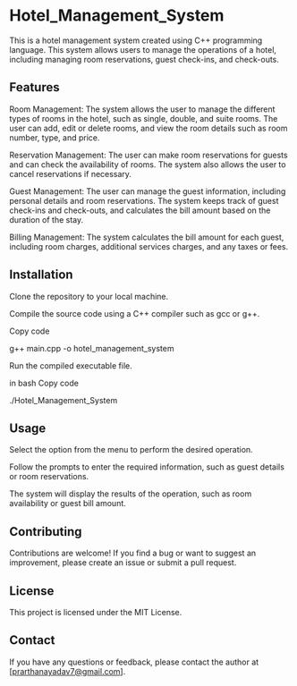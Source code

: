 # Hotel_Management_System
This is a hotel management system created using C++ programming language. This system allows users to manage the operations of a hotel, including managing room reservations, guest check-ins, and check-outs.

## Features
Room Management: The system allows the user to manage the different types of rooms in the hotel, such as single, double, and suite rooms. The user can add, edit or delete rooms, and view the room details such as room number, type, and price.

Reservation Management: The user can make room reservations for guests and can check the availability of rooms. The system also allows the user to cancel reservations if necessary.

Guest Management: The user can manage the guest information, including personal details and room reservations. The system keeps track of guest check-ins and check-outs, and calculates the bill amount based on the duration of the stay.

Billing Management: The system calculates the bill amount for each guest, including room charges, additional services charges, and any taxes or fees.

## Installation

Clone the repository to your local machine.

Compile the source code using a C++ compiler such as gcc or g++.

Copy code

g++ main.cpp -o hotel_management_system


Run the compiled executable file.

in bash Copy code

./Hotel_Management_System

## Usage
Select the option from the menu to perform the desired operation.

Follow the prompts to enter the required information, such as guest details or room reservations.

The system will display the results of the operation, such as room availability or guest bill amount.

## Contributing
Contributions are welcome! If you find a bug or want to suggest an improvement, please create an issue or submit a pull request.

## License
This project is licensed under the MIT License.

## Contact
If you have any questions or feedback, please contact the author at [prarthanayadav7@gmail.com].
